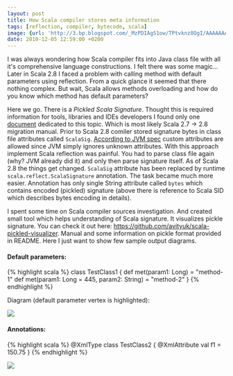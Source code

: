 ```yaml
---
layout: post
title: How Scala compiler stores meta information
tags: [reflection, compiler, bytecode, scala]
image: {url: 'http://3.bp.blogspot.com/_MzPDIAgS1ow/TPtvknz8OgI/AAAAAAAARLI/mShNq4h6jxc/s320/scala.jpg', width: '320px', height: '253px'}
date: 2010-12-05 12:59:00 +0200
---
```

I was always wondering how Scala compiler fits into Java class file with all it's comprehensive language constructions. I felt there was some magic... Later in Scala 2.8 I faced a problem with calling method with default parameters using reflection. From a quick glance it seemed that there nothing complex. But wait, Scala allows methods overloading and how do you know which method has default parameters?

<!-- more -->

Here we go. There is a *Pickled Scala Signature*. Thought this is required information for tools, libraries and IDEs developers I found only one [document][1] dedicated to this topic. Which is most likely Scala 2.7 -> 2.8 migration manual. Prior to Scala 2.8 comiler stored
signature bytes in class file attributes called `ScalaSig`. [According to JVM spec][2] custom attributes are allowed since JVM simply ignores unknown attributes. With this approach implement Scala reflection was painful. You had to parse class file again (why? JVM already did it) and only then parse signature itself. As of Scala 2.8 the things get changed. `ScalaSig` attribute has been replaced by runtime `scala.reflect.ScalaSignature` annotation. The task became much more easier. Annotation has only single String attribute called `bytes` which contains encoded (pickled) signature (above there is reference to Scala SID which describes bytes encoding in details).

I spent some time on Scala compiler sources investigation. And created small tool which helps understanding of Scala signature. It visualizes
pickle signature. You can check it out here: <https://github.com/avityuk/scala-pickled-visualizer>. Manual and some information on pickle format provided in README. Here I just want to show few sample output diagrams.

#### Default parameters:
{% highlight scala %}
class TestClass1 {
  def met(param1: Long) = "method-1"
  def met(param1: Long = 445, param2: String) = "method-2"
}
{% endhighlight %}

Diagram (default parameter vertex is highlighted):

[![](http://2.bp.blogspot.com/_MzPDIAgS1ow/TPtpr0W5ldI/AAAAAAAARLA/zOemmMcQpQg/s320/TestClass1.jpg)][3]

#### Annotations:
{% highlight scala %}
@XmlType
class TestClass2 {
  @XmlAttribute
  val f1 = 150.75
}
{% endhighlight %}
  
[![](http://3.bp.blogspot.com/_MzPDIAgS1ow/TPtuhFeIZ7I/AAAAAAAARLE/dDnzoO_viLM/s320/TestClass2.jpg)][4]

[1]: http://www.scala-lang.org/sid/10 
[2]: http://java.sun.com/docs/books/jvms/second_edition/html/ClassFile.doc.html#16733 
[3]: http://2.bp.blogspot.com/_MzPDIAgS1ow/TPtpr0W5ldI/AAAAAAAARLA/zOemmMcQpQg/s1600/TestClass1.jpg 
[4]: http://3.bp.blogspot.com/_MzPDIAgS1ow/TPtuhFeIZ7I/AAAAAAAARLE/dDnzoO_viLM/s1600/TestClass2.jpg 
